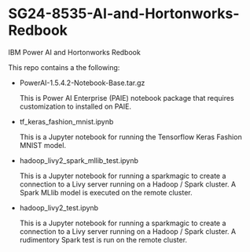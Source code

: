# SG24-8535-AI-and-Hortonworks-Redbook
IBM Power AI and Hortonworks Redbook

This repo contains a the following:

* PowerAI-1.5.4.2-Notebook-Base.tar.gz

	This is Power AI Enterprise (PAIE) notebook package that requires customization to installed on PAIE.

* tf_keras_fashion_mnist.ipynb

	This is a Jupyter notebook for running the Tensorflow Keras Fashion MNIST model.

* hadoop_livy2_spark_mllib_test.ipynb

	This is a Jupyter notebook for running a sparkmagic to create a connection to a Livy server running on a Hadoop / Spark cluster.  A Spark MLlib model is executed on the remote cluster.

* hadoop_livy2_test.ipynb

	This is a Jupyter notebook for running a sparkmagic to create a connection to a Livy server running on a Hadoop / Spark cluster.  A rudimentory Spark test is run on the remote cluster.
